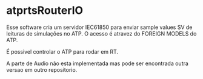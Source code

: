 # atprtsRouterIO
 
Esse software cria um servidor IEC61850 para enviar sample values SV de leituras de simulações no ATP.
O acesso é atravez do FOREIGN MODELS do ATP.

É possivel controlar o ATP para rodar em RT.

A parte de Audio não esta implementada mas pode ser encontrada outra versao em outro repositorio.
